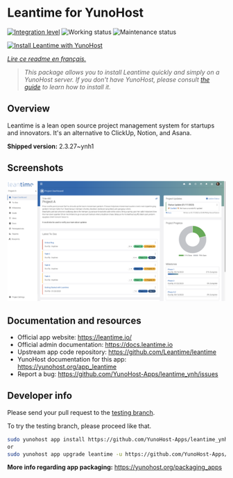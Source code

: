 <!--
N.B.: This README was automatically generated by https://github.com/YunoHost/apps/tree/master/tools/README-generator
It shall NOT be edited by hand.
-->

# Leantime for YunoHost

[![Integration level](https://dash.yunohost.org/integration/leantime.svg)](https://dash.yunohost.org/appci/app/leantime) ![Working status](https://ci-apps.yunohost.org/ci/badges/leantime.status.svg) ![Maintenance status](https://ci-apps.yunohost.org/ci/badges/leantime.maintain.svg)

[![Install Leantime with YunoHost](https://install-app.yunohost.org/install-with-yunohost.svg)](https://install-app.yunohost.org/?app=leantime)

*[Lire ce readme en français.](./README_fr.md)*

> *This package allows you to install Leantime quickly and simply on a YunoHost server.
If you don't have YunoHost, please consult [the guide](https://yunohost.org/#/install) to learn how to install it.*

## Overview

Leantime is a lean open source project management system for startups and innovators. It's an alternative to ClickUp, Notion, and Asana.

**Shipped version:** 2.3.27~ynh1

## Screenshots

![Screenshot of Leantime](./doc/screenshots/ProjectDashboard.png)

## Documentation and resources

* Official app website: <https://leantime.io/>
* Official admin documentation: <https://docs.leantime.io>
* Upstream app code repository: <https://github.com/Leantime/leantime>
* YunoHost documentation for this app: <https://yunohost.org/app_leantime>
* Report a bug: <https://github.com/YunoHost-Apps/leantime_ynh/issues>

## Developer info

Please send your pull request to the [testing branch](https://github.com/YunoHost-Apps/leantime_ynh/tree/testing).

To try the testing branch, please proceed like that.

``` bash
sudo yunohost app install https://github.com/YunoHost-Apps/leantime_ynh/tree/testing --debug
or
sudo yunohost app upgrade leantime -u https://github.com/YunoHost-Apps/leantime_ynh/tree/testing --debug
```

**More info regarding app packaging:** <https://yunohost.org/packaging_apps>

